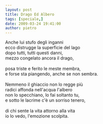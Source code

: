 ```yaml
---
layout: post
title: Drago Ed Albero
tags: [speciale,]
date: 2009-03-24 19:41:00
author: pietro
---
```

Anche lui stufo degli inganni<br/>ecco distrugge la superficie del lago<br/>dopo tutti, tutti questi danni,<br/>mezzo congelato ancora il drago,<br/><br/>posa triste e ferito le meste membra,<br/>e forse sta piangendo, anche se non sembra.<br/><br/>Nemmeno il ghiaccio non lo regge più<br/>radici affonda nell'acqua l'albero<br/>non lo specchiano, lo fai soltanto tu,<br/>e sotto le lacrime c'è un sorriso tenero,<br/><br/>di chi sente la vita attorno alla vita<br/>io lo vedo, l'emozione scolpita.
